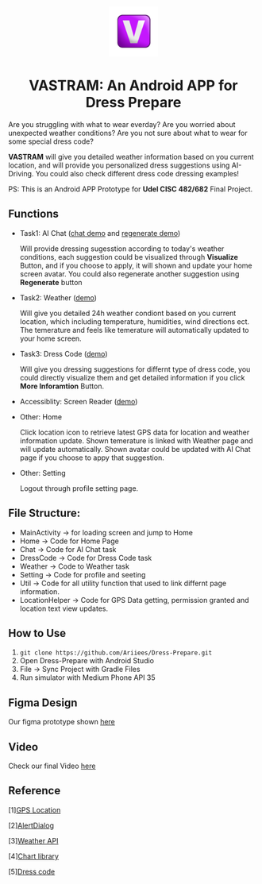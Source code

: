 <div align="center">
  <img src="https://github.com/Ariiees/Dress-Prepare/blob/main/img/logo.jpg" alt="logo" width="100">
  
  # VASTRAM: An Android APP for Dress Prepare
</div>

Are you struggling with what to wear everday? Are you worried about unexpected weather conditions? Are you not sure about what to wear for some special dress code?

**VASTRAM** will give you detailed weather information based on you current location, and will provide you personalized dress suggestions using AI-Driving. You could also check different dress code dressing examples!

PS: This is an Android APP Prototype for **Udel CISC 482/682** Final Project.

## Functions
- Task1: AI Chat ([chat demo](https://drive.google.com/file/d/13u_paQ2dCHPHIFcuEfFXeZOV5EB67CHC/view?usp=sharing) and [regenerate demo](https://drive.google.com/file/d/11rUJEj7s40ZoPl0h_PV7rPZWzv2HQYr_/view?usp=sharing))

  Will provide dressing sugesstion according to today's weather conditions, each suggestion could be visualized through **Visualize** Button, and if you choose to apply, it will shown and update your home screen avatar. You could also regenerate another suggestion using **Regenerate** button
  
- Task2: Weather  ([demo](https://drive.google.com/file/d/11L2rLYuup-yPcErRbR-qraAgQ5rgEoPJ/view?usp=sharing))
  
  Will give you detailed 24h weather condiont based on you current location, which including temperature, humidities, wind directions ect. The temerature and feels like temerature will automatically updated to your home screen.
  
- Task3: Dress Code  ([demo](https://drive.google.com/file/d/1NmjaTB3For2spJ28gVeuSkznoxURk-7w/view?usp=sharing))
  
  Will give you dressing suggestions for differnt type of dress code, you could directly visualize them and get detailed information if you click **More Inforamtion** Button.

- Accessiblity: Screen Reader  ([demo](https://drive.google.com/file/d/1ckhECy1vtG0B-4tZewiy4XlUZM1J3t4F/view?usp=sharing))
  
- Other: Home
  
  Click location icon to retrieve latest GPS data for location and weather information update.
  Shown temerature is linked with Weather page and will update automatically.
  Shown avatar could be updated with AI Chat page if you choose to appy that suggestion.
  
- Other: Setting

  Logout through profile setting page.

## File Structure: 
- MainActivity -> for loading screen and jump to Home
- Home -> Code for Home Page
- Chat -> Code for AI Chat task
- DressCode -> Code for Dress Code task
- Weather -> Code to Weather task
- Setting -> Code for profile and seeting
- Util -> Code for all utility function that used to link differnt page information.
- LocationHelper -> Code for GPS Data getting, permission granted and location text view updates.

## How to Use
1. ```git clone https://github.com/Ariiees/Dress-Prepare.git```
2. Open Dress-Prepare with Android Studio
3. File -> Sync Project with Gradle Files
4. Run simulator with Medium Phone API 35

## Figma Design
Our figma prototype shown [here](https://www.figma.com/proto/rbjHhWBnqQBYRo0ghO191P/Dress-Prepare-team-library?node-id=3353-1150&starting-point-node-id=3318%3A3499&t=NlOzoQFdFFG42OKP-1)

## Video
Check our final Video [here](https://drive.google.com/file/d/1usHHalKx1eaGP5_iDqU0mag9x3pWFcO7/view?usp=sharing)

## Reference
[1][GPS Location](https://developers.google.com/android/reference/com/google/android/gms/location/package-summary)

[2][AlertDialog](https://developer.android.com/reference/android/app/AlertDialog)

[3][Weather API](https://open-meteo.com)

[4][Chart library](https://github.com/PhilJay/MPAndroidChart/tree/master)

[5][Dress code](https://www.paperlesspost.com/blog/the-ultimate-guide-to-wedding-dress-codes-and-guest-attire/#)
